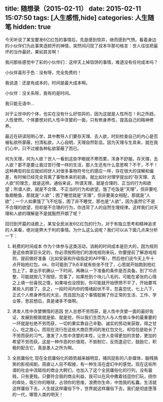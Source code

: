 title: 随想录（2015-02-11）
date: 2015-02-11 15:07:50
tags: [人生感悟,hide]
categories: 人生随笔
hidden: true
---
今天听说了某宝要发6亿红包的事情后，先是感到惊异，继而感到气愤。看着身边的小伙伴们为此事笑逐颜开的神情，突然间闪现了叔本华那句格言：世人往往把最坏的当作最好。果如其言啊！

我问那些感觉中了彩的小伙伴们：这样天上掉馅饼的事情，难道没有任何成本吗？

小伙伴喜形于色：没有呀，完全免费的！

我说道：还是有成本的，时间是最大成本啊。

小伙伴：没关系呀，我有的是时间。

我只能无语中…

对于尘世中的个体，也实在没有什么好惊异的，因为这就是人性所在！利之所趋，人性使然。个体要想对抗人性中贪婪的一面，只有修身养性，提高自己的精神修养。

最近在研读阳明心学，其中教导人们要存天理、去人欲，时刻检查自己的内心是否被私欲所蒙蔽，扫清私欲，人心自明，天理自然彰显。因为天理与生具来，就在我们心中，只不过被各种私欲蒙蔽了而已。

何为天理，何为人欲？世人一看到这些字眼就不寒而栗，浑身不舒服。存天理，去人欲？那不是要让我过苦行僧一样的生活，那人生还有什么意思啊？不干，不干！这种典型的反应就如同世人对很多事物符号化的感应一样，存在很大的误解和偏差，有时候已经完全背离了事物本来的初衷。就比如针对理学提出的“存天理、去人欲”的理念，就是这样。通俗来说，所谓天理，就是合理的、正当的行为和欲望；所谓人欲，就是不合理、不正当的行为和欲望。饿了吃饭是“天理”，但非要吃鱼翅鲍鱼，那就是“人欲”；困了睡觉就是“天理”，但非要美女相配，那就是“人欲”；一个人如果饿了飞不吃饭，困了非不睡觉，那也是“人欲”，因为虽然它不是不合理的欲望，但却是不合理的行为，你违背了人的自然生理规律。这样我们对天理和人欲的理解是不是就豁然开朗了呢？

回归到开篇的话题上，某宝全民派发6亿红包的行为，对于有独立思考和精神追求的人来看，绝对是弊大于利的事情。为什么这么说呢？我们可以从下面几点来分析一下：
1. 耗费的时间成本
作为个体参与这类活动，消耗的时间成本是巨大的，因为规则是这些商家巨头定的，你必须按照他们的游戏规则来玩，你要提前了解游戏规则，提前做好准备（比如安装和升级指定的APP等），然后他们说今天上午十点开始抢红包，ok，你可能到了9点半就有些坐不住了，心思就开始跑到抢红包上了，拿出手机确认一下时间，再确认一下准备的条件是否具备。到了10点整，可能就按几下按钮，完事了，如果抢到个块儿八毛的，可能在紧张的心情之上填一份喜悦之情，如果啥也没捞到，你可能就开始愤愤不平了，开始要骂某些人的娘了。总之，一段时间内你的情绪起伏不平，忽喜忽忧，七上八下，正式个人修身养性的大忌，而且因为这个事情耽搁了你正常的生活、工作、学业等，思前想后，真是诸多不值啊。

2. 诱发人性中贪婪懒惰的恶因
世人总想不劳而获，是人性中贪婪一面的最好佐证，发展到极致就是偷、就是抢，所以我们生而为人与人性做斗争的最重要的一环就是杜绝不劳而获，一切的果实靠自己辛勤、诚实的劳动来获取，得之甘心，吃之放心。而现在流行在这些大商巨贾间的发红包文化，却恰恰是助长了不劳而获的习气，激发了人性中贪婪的本性，让世人变得更加的贪婪，更加的希望不劳而获。这是一种作恶的价值观，不抵制它，反而逢迎它，鼓励它，积极的配合它，真是愚人之所为啊。

3. 全民庸俗化
现在全民庸俗化的趋势越来越明显，捕风捉影的八卦媒体，脑残搞笑的影视闹剧，简直让人目不暇接，有一种生活在虚幻中的感觉。现在这些所谓的社会中流砥柱的商业大鳄们，也加入了这个全民庸俗化的行列，没有最贱，只有更贱。只要符合我的商业利益，我可以在风中撒着钱逗你们玩，挠你的痒处，吸引你的眼球，占领你的思维，浪费你生命，中饱我的私囊。生活就这样庸俗下去，人生就这样庸俗下午，世界就这样庸俗下去，我们是彻底堕落的一代，哪管人类的明天！

